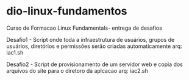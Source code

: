 # dio-linux-fundamentos
Curso de Formacao Linux Fundamentals- entrega de desafios

Desafio1 - Script onde toda a infraestrutura de usuários, grupos de usuários, diretórios e permissões serão criadas automaticamente
arq: iac1.sh 

Desafio2 - Script de provisionamento de um servidor web e copia dos arquivos do site para o diretoro da aplcacao arq: iac2.sh
